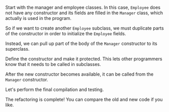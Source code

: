 Start with the manager and employee classes. In this case, <code>Employee</code> does not have any constructor and its fields are filled in the <code>Manager</code> class, which actually is used in the program.

So if we want to create another <code>Employee</code> subclass, we must duplicate parts of the constructor in order to initialize the <code>Employee</code> fields.

Instead, we can pull up part of the body of the <code>Manager</code> constructor to its superclass.

Define the constructor and make it protected. This lets other programmers know that it needs to be called in subclasses.

After the new constructor becomes available, it can be called from the <code>Manager</code> constructor.

Let's perform the final compilation and testing.

The refactoring is complete! You can compare the old and new code if you like.